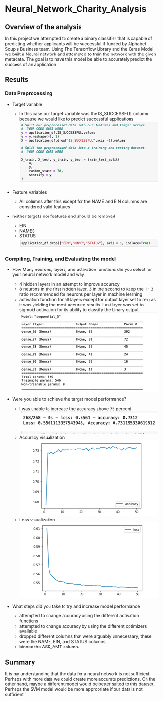 # Neural_Network_Charity_Analysis
 
 
## Overview of the analysis
In this project we attempted to create a binary classifier that is capable of predicting whether applicants will be successful if funded by Alphabet Soup's Business team. Using The Tensorflow Library and the Keras Model we built a Neural network and attempted to train the network with the given metadata. The goal is to have this model be able to accurately predict the success of an application
 
 
## Results
 
### Data Preprocessing
- Target variable
   * In this case our target variable was the IS_SUCCESSFUL column because we would like to predict successful applications
   ![alt-text](https://github.com/sebcampos/Neural_Network_Charity_Analysis/blob/master/images/splitting_data.png?raw=True)
 
- Feature variables
   * All columns after this except for the NAME and EIN columns are considered valid features
 
- neither targets nor features and should be removed
   * EIN
   * NAMES
   * STATUS
       ![alt-text](https://github.com/sebcampos/Neural_Network_Charity_Analysis/blob/master/images/dropping_cols.png?raw=True)
 
 
### Compiling, Training, and Evaluating the model
- How Many neurons, layers, and activation functions did you select for your neural network model and why
   * 4 hidden layers in an attempt to improve accuracy
   * 8 neurons in the first hidden layer, 3 in the second to keep the 1 - 3 ratio recommended for neurons per layer in machine learning
   * activation function for all layers except for output layer set to relu as it was yielding the most accurate results. Last layer was set to sigmoid activation for its ability to classify the binary output
   ![alt-text](https://github.com/sebcampos/Neural_Network_Charity_Analysis/blob/master/images/model_summary.png?raw=True)
 
- Were you able to achieve the target model performance?
   * I was unable to increase the accuracy above 75 percent
   ![alt-text](https://github.com/sebcampos/Neural_Network_Charity_Analysis/blob/master/images/model_perf.png?raw=True)
   * Accuracy visualization
   ![alt-text](https://github.com/sebcampos/Neural_Network_Charity_Analysis/blob/master/images/accuracy_vis.png?raw=True)
   * Loss visualization
   ![alt-text](https://github.com/sebcampos/Neural_Network_Charity_Analysis/blob/master/images/loss_vis.png?raw=True)
- What steps did you take to try and increase model performance
   * attempted to change accuracy using the different activation functions
   * attempted to change accuracy by using the different optimizers available
   * dropped different columns that were arguably unnecessary, these were the NAME, EIN, and STATUS columns
   * binned the ASK_AMT column.
 
## Summary
 
It is my understanding that the data for a neural network is not sufficient. Perhaps with more data we could create more accurate predictions. On the other hand, maybe a different model would be better suited to this dataset. Perhaps the SVM model would be more appropriate if our data is not sufficient

